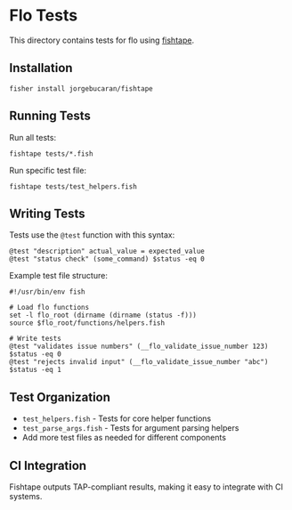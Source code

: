 # Flo Tests

This directory contains tests for flo using [fishtape](https://github.com/jorgebucaran/fishtape).

## Installation

```fish
fisher install jorgebucaran/fishtape
```

## Running Tests

Run all tests:
```fish
fishtape tests/*.fish
```

Run specific test file:
```fish
fishtape tests/test_helpers.fish
```

## Writing Tests

Tests use the `@test` function with this syntax:

```fish
@test "description" actual_value = expected_value
@test "status check" (some_command) $status -eq 0
```

Example test file structure:

```fish
#!/usr/bin/env fish

# Load flo functions
set -l flo_root (dirname (dirname (status -f)))
source $flo_root/functions/helpers.fish

# Write tests
@test "validates issue numbers" (__flo_validate_issue_number 123) $status -eq 0
@test "rejects invalid input" (__flo_validate_issue_number "abc") $status -eq 1
```

## Test Organization

- `test_helpers.fish` - Tests for core helper functions
- `test_parse_args.fish` - Tests for argument parsing helpers
- Add more test files as needed for different components

## CI Integration

Fishtape outputs TAP-compliant results, making it easy to integrate with CI systems.